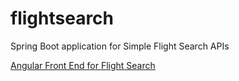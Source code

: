 # flightsearch
Spring Boot application for Simple Flight Search APIs

[Angular Front End for Flight Search](https://github.com/elwyncrestha/simpleFlightSearch)
